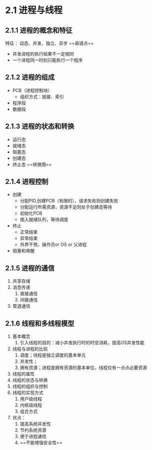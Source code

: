# 2.1 进程与线程
## 2.1.1 进程的概念和特征
特征：
	动态、并发、独立、异步
==易错点==
* 并发进程的执行结果不一定相同
* 一个进程同一时刻只能执行一个程序

## 2.1.2 进程的组成
* PCB（进程控制块）
	* 组织方式：链接、索引
* 程序段
* 数据段

## 2.1.3 进程的状态和转换
* 运行态
* 就绪态
* 阻塞态
* 创建态
* 终止态
==转换图==

## 2.1.4 进程控制
* 创建
	* 分配PID,创建PCB（有限的），请求失败则创建失败
	* 分配运行所需资源，资源不足则处于创建态等待
	* 初始化PCB
	* 插入就绪队列，等待调度
* 终止
	* 正常结束
	* 异常结束
	* 外界干预，操作员or OS or 父进程
* 阻塞和唤醒

## 2.1.5 进程的通信
1. 共享存储
2. 消息传递
	1. 直接通信
	2. 间接通信
3. 管道通信

## 2.1.6 线程和多线程模型
1. 基本概念
	1. 引入线程的目的：减小并发执行时的时空消耗，提高OS并发性能                                                                                                                                                                                          
2. 线程与进程的比较
	1. 调度；线程是独立调度的基本单元
	2. 并发性；
	3. 拥有资源；进程是拥有资源的基本单位，线程仅有一点点必要资源
3. 线程的属性
4. 线程的状态与转换
5. 线程的组织与控制
6. 线程的实现方式
	1. 用户级线程
	2. 内核级线程
	3. 组合方式
7. 优点：
	1. 提高系统并发性
	2. 节约系统资源
	3. 便于进程通信
	4. ==不能增强安全性==